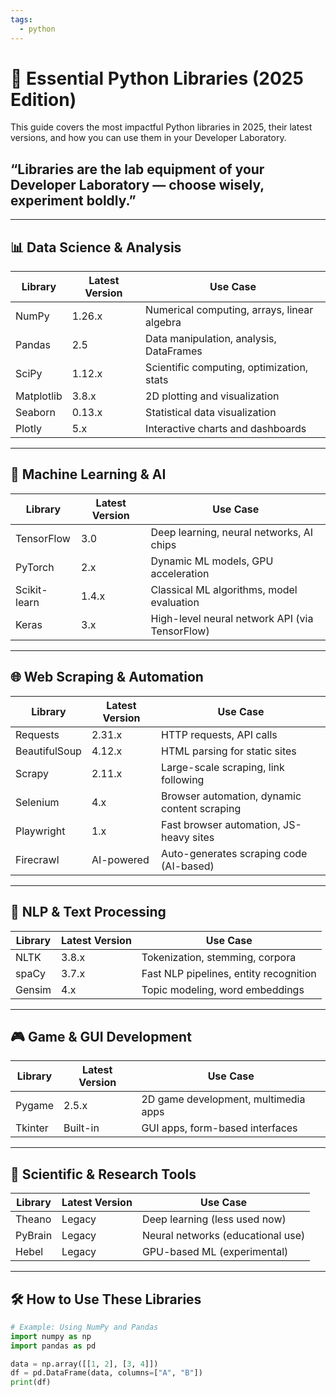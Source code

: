 ```yaml
---
tags:
  - python
---
```

# 🐍 Essential Python Libraries (2025 Edition)

This guide covers the most impactful Python libraries in 2025, their latest versions, and how you can use them in your Developer Laboratory.

## “Libraries are the lab equipment of your Developer Laboratory — choose wisely, experiment boldly.”




---

## 📊 Data Science & Analysis

| Library    | Latest Version | Use Case                                    |
| ---------- | -------------- | ------------------------------------------- |
| NumPy      | 1.26.x         | Numerical computing, arrays, linear algebra |
| Pandas     | 2.5            | Data manipulation, analysis, DataFrames     |
| SciPy      | 1.12.x         | Scientific computing, optimization, stats   |
| Matplotlib | 3.8.x          | 2D plotting and visualization               |
| Seaborn    | 0.13.x         | Statistical data visualization              |
| Plotly     | 5.x            | Interactive charts and dashboards           |

---

## 🤖 Machine Learning & AI

| Library     | Latest Version | Use Case                                      |
|-------------|----------------|-----------------------------------------------|
| TensorFlow  | 3.0            | Deep learning, neural networks, AI chips      |
| PyTorch     | 2.x            | Dynamic ML models, GPU acceleration           |
| Scikit-learn| 1.4.x          | Classical ML algorithms, model evaluation     |
| Keras       | 3.x            | High-level neural network API (via TensorFlow)|

---

## 🌐 Web Scraping & Automation

| Library         | Latest Version | Use Case                                      |
|-----------------|----------------|-----------------------------------------------|
| Requests        | 2.31.x         | HTTP requests, API calls                      |
| BeautifulSoup   | 4.12.x         | HTML parsing for static sites                 |
| Scrapy          | 2.11.x         | Large-scale scraping, link following          |
| Selenium        | 4.x            | Browser automation, dynamic content scraping  |
| Playwright      | 1.x            | Fast browser automation, JS-heavy sites       |
| Firecrawl       | AI-powered     | Auto-generates scraping code (AI-based)       |

---

## 🧠 NLP & Text Processing

| Library     | Latest Version | Use Case                                      |
|-------------|----------------|-----------------------------------------------|
| NLTK        | 3.8.x          | Tokenization, stemming, corpora               |
| spaCy       | 3.7.x          | Fast NLP pipelines, entity recognition        |
| Gensim      | 4.x            | Topic modeling, word embeddings               |

---

## 🎮 Game & GUI Development

| Library     | Latest Version | Use Case                                      |
|-------------|----------------|-----------------------------------------------|
| Pygame      | 2.5.x          | 2D game development, multimedia apps          |
| Tkinter     | Built-in       | GUI apps, form-based interfaces               |

---

## 🧪 Scientific & Research Tools

| Library     | Latest Version | Use Case                                      |
|-------------|----------------|-----------------------------------------------|
| Theano      | Legacy         | Deep learning (less used now)                 |
| PyBrain     | Legacy         | Neural networks (educational use)            |
| Hebel       | Legacy         | GPU-based ML (experimental)                  |

---

## 🛠️ How to Use These Libraries

```python
# Example: Using NumPy and Pandas
import numpy as np
import pandas as pd

data = np.array([[1, 2], [3, 4]])
df = pd.DataFrame(data, columns=["A", "B"])
print(df)
